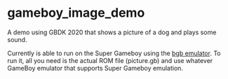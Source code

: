 # gameboy_image_demo
A demo using GBDK 2020 that shows a picture of a dog and plays some sound. 

Currently is able to run on the Super Gameboy using the [bgb emulator](https://bgb.bircd.org/#downloads).
To run it, all you need is the actual ROM file (picture.gb) and use whatever GameBoy emulator that supports Super Gameboy emulation.
